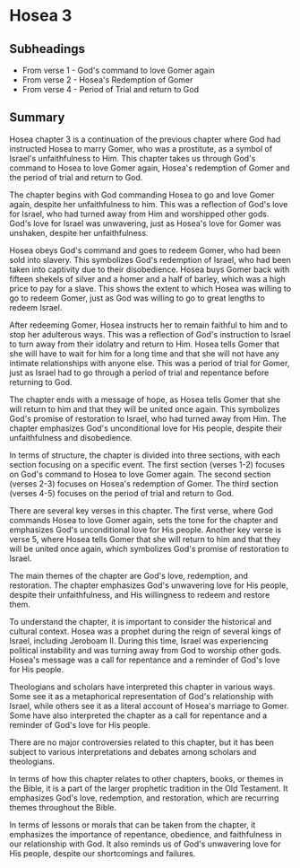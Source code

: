 # Hosea 3

## Subheadings

* From verse 1 - God's command to love Gomer again
* From verse 2 - Hosea's Redemption of Gomer
* From verse 4 - Period of Trial and return to God

## Summary

Hosea chapter 3 is a continuation of the previous chapter where God had instructed Hosea to marry Gomer, who was a prostitute, as a symbol of Israel's unfaithfulness to Him. This chapter takes us through God's command to Hosea to love Gomer again, Hosea's redemption of Gomer and the period of trial and return to God.

The chapter begins with God commanding Hosea to go and love Gomer again, despite her unfaithfulness to him. This was a reflection of God's love for Israel, who had turned away from Him and worshipped other gods. God's love for Israel was unwavering, just as Hosea's love for Gomer was unshaken, despite her unfaithfulness.

Hosea obeys God's command and goes to redeem Gomer, who had been sold into slavery. This symbolizes God's redemption of Israel, who had been taken into captivity due to their disobedience. Hosea buys Gomer back with fifteen shekels of silver and a homer and a half of barley, which was a high price to pay for a slave. This shows the extent to which Hosea was willing to go to redeem Gomer, just as God was willing to go to great lengths to redeem Israel.

After redeeming Gomer, Hosea instructs her to remain faithful to him and to stop her adulterous ways. This was a reflection of God's instruction to Israel to turn away from their idolatry and return to Him. Hosea tells Gomer that she will have to wait for him for a long time and that she will not have any intimate relationships with anyone else. This was a period of trial for Gomer, just as Israel had to go through a period of trial and repentance before returning to God.

The chapter ends with a message of hope, as Hosea tells Gomer that she will return to him and that they will be united once again. This symbolizes God's promise of restoration to Israel, who had turned away from Him. The chapter emphasizes God's unconditional love for His people, despite their unfaithfulness and disobedience.

In terms of structure, the chapter is divided into three sections, with each section focusing on a specific event. The first section (verses 1-2) focuses on God's command to Hosea to love Gomer again. The second section (verses 2-3) focuses on Hosea's redemption of Gomer. The third section (verses 4-5) focuses on the period of trial and return to God.

There are several key verses in this chapter. The first verse, where God commands Hosea to love Gomer again, sets the tone for the chapter and emphasizes God's unconditional love for His people. Another key verse is verse 5, where Hosea tells Gomer that she will return to him and that they will be united once again, which symbolizes God's promise of restoration to Israel.

The main themes of the chapter are God's love, redemption, and restoration. The chapter emphasizes God's unwavering love for His people, despite their unfaithfulness, and His willingness to redeem and restore them.

To understand the chapter, it is important to consider the historical and cultural context. Hosea was a prophet during the reign of several kings of Israel, including Jeroboam II. During this time, Israel was experiencing political instability and was turning away from God to worship other gods. Hosea's message was a call for repentance and a reminder of God's love for His people.

Theologians and scholars have interpreted this chapter in various ways. Some see it as a metaphorical representation of God's relationship with Israel, while others see it as a literal account of Hosea's marriage to Gomer. Some have also interpreted the chapter as a call for repentance and a reminder of God's love for His people.

There are no major controversies related to this chapter, but it has been subject to various interpretations and debates among scholars and theologians.

In terms of how this chapter relates to other chapters, books, or themes in the Bible, it is a part of the larger prophetic tradition in the Old Testament. It emphasizes God's love, redemption, and restoration, which are recurring themes throughout the Bible.

In terms of lessons or morals that can be taken from the chapter, it emphasizes the importance of repentance, obedience, and faithfulness in our relationship with God. It also reminds us of God's unwavering love for His people, despite our shortcomings and failures.